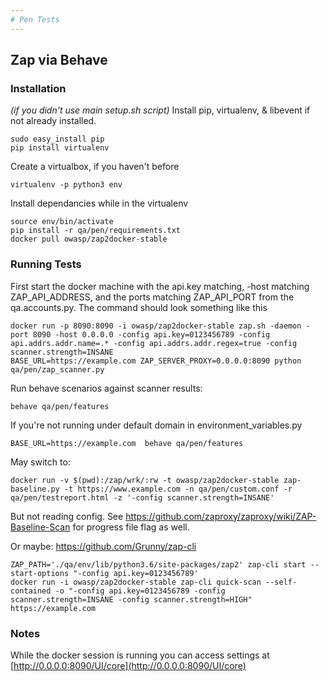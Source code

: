 ```yaml
---
# Pen Tests
---
```


## Zap via Behave

### Installation
*(if you didn't use main setup.sh script)*
Install pip, virtualenv, & libevent if not already installed.
```
sudo easy_install pip
pip install virtualenv
```
Create a  virtualbox, if you haven't before
```
virtualenv -p python3 env
```
Install dependancies while in the virtualenv
```
source env/bin/activate
pip install -r qa/pen/requirements.txt
docker pull owasp/zap2docker-stable
```

### Running Tests
First start the docker machine with the api.key matching, -host matching ZAP_API_ADDRESS, and the ports matching ZAP_API_PORT from the qa.accounts.py.
The command should look something like this
```
docker run -p 8090:8090 -i owasp/zap2docker-stable zap.sh -daemon -port 8090 -host 0.0.0.0 -config api.key=0123456789 -config api.addrs.addr.name=.* -config api.addrs.addr.regex=true -config scanner.strength=INSANE
BASE_URL=https://example.com ZAP_SERVER_PROXY=0.0.0.0:8090 python qa/pen/zap_scanner.py
```

Run behave scenarios against scanner results:
```
behave qa/pen/features
```

If you're not running under default domain in environment_variables.py
```
BASE_URL=https://example.com  behave qa/pen/features
```

May switch to:
```
docker run -v $(pwd):/zap/wrk/:rw -t owasp/zap2docker-stable zap-baseline.py -t https://www.example.com -n qa/pen/custom.conf -r qa/pen/testreport.html -z '-config scanner.strength=INSANE'
```
But not reading config. See https://github.com/zaproxy/zaproxy/wiki/ZAP-Baseline-Scan for progress file flag as well.

Or maybe:
https://github.com/Grunny/zap-cli
```
ZAP_PATH='./qa/env/lib/python3.6/site-packages/zap2' zap-cli start --start-options "-config api.key=0123456789'
docker run -i owasp/zap2docker-stable zap-cli quick-scan --self-contained -o "-config api.key=0123456789 -config scanner.strength=INSANE -config scanner.strength=HIGH" https://example.com
```

### Notes

While the docker session is running you can access settings at [http://0.0.0.0:8090/UI/core](http://0.0.0.0:8090/UI/core)
